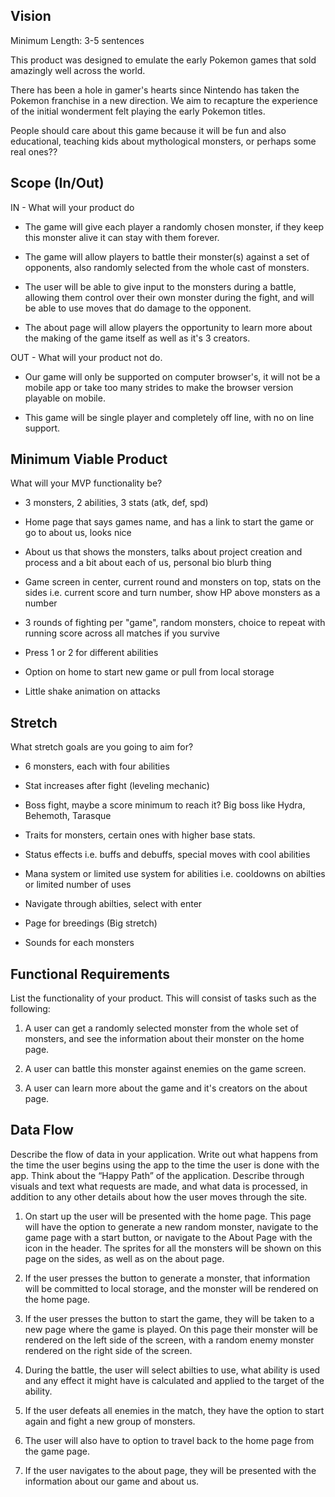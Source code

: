 ## Vision
Minimum Length: 3-5 sentences

<!-- What is the vision of this product? -->
This product was designed to emulate the early Pokemon games that sold amazingly well across the world. 

<!-- What pain point does this project solve? -->
There has been a hole in gamer's hearts since Nintendo has taken the Pokemon franchise in a new direction. We aim to recapture the experience of the initial wonderment felt playing the early Pokemon titles.

<!-- Why should we care about your product? -->
People should care about this game because it will be fun and also educational, teaching kids about mythological monsters, or perhaps some real ones??


## Scope (In/Out)

IN - What will your product do

  - The game will give each player a randomly chosen monster, if they keep this monster alive it can stay with them forever. 

  - The game will allow players to battle their monster(s) against a set of opponents, also randomly selected from the whole cast of monsters.

  - The user will be able to give input to the monsters during a battle, allowing them control over their own monster during the fight, and will be able to use moves that do damage to the opponent.

  - The about page will allow players the opportunity to learn more about the making of the game itself as well as it's 3 creators.


OUT - What will your product not do.

  - Our game will only be supported on computer browser's, it will not be a mobile app or take too many strides to make the browser version playable on mobile.

  - This game will be single player and completely off line, with no on line support.

## Minimum Viable Product
What will your MVP functionality be?

  - 3 monsters, 2 abilities, 3 stats (atk, def, spd)

  - Home page that says games name, and has a link to start the game or go to about us, looks nice

  - About us that shows the monsters, talks about project creation and process and a bit about each of us, personal bio blurb thing

  - Game screen in center, current round and monsters on top, stats on the sides i.e. current score and turn number, show HP above monsters as a number

  - 3 rounds of fighting per "game", random monsters, choice to repeat with running score across all matches if you survive

  - Press 1 or 2 for different abilities

  - Option on home to start new game or pull from local storage

  - Little shake animation on attacks


## Stretch
What stretch goals are you going to aim for?

  - 6 monsters, each with four abilities

  - Stat increases after fight (leveling mechanic)

  - Boss fight, maybe a score minimum to reach it? Big boss like Hydra, Behemoth, Tarasque

  - Traits for monsters, certain ones with higher base stats.

  - Status effects i.e. buffs and debuffs, special moves with cool abilities

  - Mana system or limited use system for abilities i.e. cooldowns on abilties or limited number of uses

  - Navigate through abilties, select with enter

  - Page for breedings (Big stretch)

  - Sounds for each monsters


## Functional Requirements
List the functionality of your product. This will consist of tasks such as the following:

  1. A user can get a randomly selected monster from the whole set of monsters, and see the information about their monster on the home page.

  2. A user can battle this monster against enemies on the game screen.

  3. A user can learn more about the game and it's creators on the about page.



## Data Flow
  Describe the flow of data in your application. Write out what happens from the time the user begins using the app to the time the user is done with the app. Think about the “Happy Path” of the application. Describe through visuals and text what requests are made, and what data is processed, in addition to any other details about how the user moves through the site.

  1. On start up the user will be presented with the home page. This page will have the option to generate a new random monster, navigate to the game page with a start button, or navigate to the About Page with the icon in the header. The sprites for all the monsters will be shown on this page on the sides, as well as on the about page.

  2. If the user presses the button to generate a monster, that information will be committed to local storage, and the monster will be rendered on the home page.

  3. If the user presses the button to start the game, they will be taken to a new page where the game is played. On this page their monster will be rendered on the left side of the screen, with a random enemy monster rendered on the right side of the screen.

  4. During the battle, the user will select abilties to use, what ability is used and any effect it might have is calculated and applied to the target of the ability. 

  5. If the user defeats all enemies in the match, they have the option to start again and fight a new group of monsters.

  6. The user will also have to option to travel back to the home page from the game page.

  7. If the user navigates to the about page, they will be presented with the information about our game and about us.
